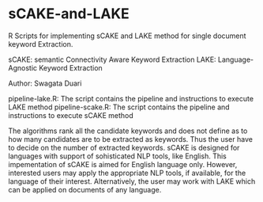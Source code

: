 # sCAKE-and-LAKE

R Scripts for implementing sCAKE and LAKE method for single document keyword Extraction.

sCAKE: semantic Connectivity Aware Keyword Extraction
LAKE: Language-Agnostic Keyword Extraction

Author: Swagata Duari

pipeline-lake.R: The script contains the pipeline and instructions to execute LAKE method
pipeline-scake.R: The script contains the pipeline and instructions to execute sCAKE method

The algorithms rank all the candidate keywords and does not define as to how many candidates are to be extracted as keywords.
Thus the user have to decide on the number of extracted keywords. sCAKE is designed for languages with support of sohisticated NLP tools, like English. This impementation of sCAKE is aimed for English language only. However, interested users may apply the appropriate NLP tools, if available, for the language of their interest. Alternatively, the user may work with LAKE which can be applied on documents of any language.
